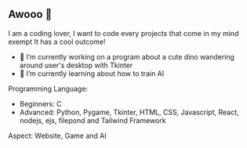 ## Awooo 🐺

I am a coding lover, I want to code every projects that come in my mind exempt It has a cool outcome!

- 🔭 I’m currently working on a program about a cute dino wandering around user's desktop with Tkinter
- 🌱 I’m currently learning about how to train AI

Programming Language:
- Beginners: C
- Advanced: Python, Pygame, Tkinter, HTML, CSS, Javascript, React, nodejs, ejs, filepond and Tailwind Framework

Aspect: Website, Game and AI
